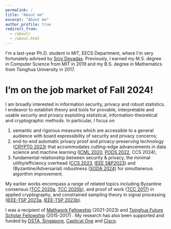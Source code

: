 ```yaml
---
permalink: /
title: "About me"
excerpt: "About me"
author_profile: true
redirect_from: 
  - /about/
  - /about.html
---
```


I'm a last-year Ph.D. student in MIT, EECS Department, where I'm very fortunately advised by [Srini Devadas](https://people.csail.mit.edu/devadas). Previously, I earned my M.S. degree in Computer Science from MIT in 2019 and my B.S. degree in Mathematics from Tsinghua University in 2017. 

I’m on the job market of Fall 2024!
======

I am broadly interested in information security, privacy and robust statistics. I endeavor to establish theory and tools for provable, interpretable and usable security and privacy exploiting statistical, information-theoretical and cryptographic methods. In particular, I focus on 

1. semantic and rigorous measures which are accessible to a general audience with board expressibility of security and privacy concerns;
2. end-to-end automatic privacy proof and privacy-preserving technology ([CRYPTO 2023](https://link.springer.com/chapter/10.1007/978-3-031-38545-2_20)) that accommodates cutting-edge advancements in data science and machine learning ([ICML 2020](https://proceedings.mlr.press/v119/wang20y/wang20y.pdf), [PODS 2022](https://dl.acm.org/doi/pdf/10.1145/3517804.3524144), CCS 2024);
3. fundamental relationship between security & privacy, the minimal utility/efficiency overhead ([CCS 2023](https://dl.acm.org/doi/pdf/10.1145/3576915.3623142), [IEEE S&P2023](https://ieeexplore.ieee.org/abstract/document/10179409)) and (Byzantine/Adversarial) robustness ([SODA 2024](https://epubs.siam.org/doi/pdf/10.1137/1.9781611977912.115)) for simultaneous algorithm improvement.

My earlier works encompass a range of related topics including Byzantine consensus ([TCC 2020a](https://eprint.iacr.org/2020/590.pdf), [TCC 2020b](https://eprint.iacr.org/2020/1236.pdf)), and proof of work ([TCC 2017](https://eprint.iacr.org/2017/904.pdf)) in applied cryptography, and constrained sampling theory in signal processing ([IEEE-TSP 2023a](https://ieeexplore.ieee.org/abstract/document/10049583), [IEEE-TSP 2023b](https://ieeexplore.ieee.org/abstract/document/10050789)).

I was a recipient of [Mathwork Fellowship](https://engineering.mit.edu/fellows/hanshen-xiao/) (2021-2023) and [Tsinghua Future Scholar Fellowship](https://www.tsinghua.edu.cn/jyjx/yjsjy/jztx.htm) (2015-2017) . My research has also been supported and funded by [DSTA, Singapore](https://www.dsta.gov.sg/home), [Captical One](https://www.capitalone.com) and [Cisco](https://www.cisco.com/#tabs-9cfa4a460b-item-b8ba101fed-tab). 




 

